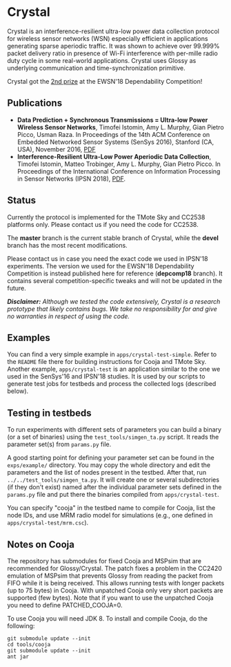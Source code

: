 # Crystal
Crystal is an interference-resilient ultra-low power data collection protocol for wireless sensor networks (WSN) especially efficient in applications generating sparse aperiodic traffic. It was shown to achieve over 99.999% packet delivery ratio in presence of Wi-Fi interference with per-mille radio duty cycle in some real-world applications. Crystal uses Glossy as underlying communication and time-synchronization primitive.

Crystal got the [2nd prize](https://iti-testbed.tugraz.at/blog/page/11/ewsn-18-dependability-competition-final-results/) at the EWSN'18 Dependability Competition!

## Publications

 * **Data Prediction + Synchronous Transmissions = Ultra-low Power Wireless Sensor Networks**, Timofei Istomin, Amy L. Murphy, Gian Pietro Picco, Usman Raza.  In Proceedings of the 14th ACM Conference on Embedded Networked Sensor Systems (SenSys 2016), Stanford (CA, USA), November 2016, [PDF](http://disi.unitn.it/~picco/papers/sensys16.pdf)
 * **Interference-Resilient Ultra-Low Power Aperiodic Data Collection**, Timofei Istomin, Matteo Trobinger, Amy L. Murphy, Gian Pietro Picco.  In Proceedings of the International Conference on Information Processing in Sensor Networks (IPSN 2018), [PDF](http://disi.unitn.it/~picco/papers/ipsn18.pdf).

## Status
Currently the protocol is implemented for the TMote Sky and CC2538 platforms only. Please contact us if you need the code for CC2538.

The **master** branch is the current stable branch of Crystal, while the **devel** branch has the most recent modifications. 

Please contact us in case you need the exact code we used in IPSN'18 experiments. The version we used for the EWSN'18 Dependability Competition is instead published here for reference (**depcomp18** branch). It contains several competition-specific tweaks and will not be updated in the future.

***Disclaimer:*** *Although we tested the code extensively, Crystal is a research prototype that likely contains bugs. We take no responsibility for and give no warranties in respect of using the code.*

## Examples
You can find a very simple example in `apps/crystal-test-simple`. Refer to the `README` file there for building instructions for Cooja and TMote Sky. Another example, `apps/crystal-test` is an application similar to the one we used in the SenSys'16 and IPSN'18 studies. It is used by our scripts to generate test jobs for testbeds and process the collected logs (described below).

## Testing in testbeds
To run experiments with different sets of parameters you can build a binary (or a set of binaries) using the `test_tools/simgen_ta.py` script. It reads the parameter set(s) from `params.py` file.

A good starting point for defining your parameter set can be found in the `exps/example/` directory. You may copy the whole directory and edit the parameters and the list of nodes present in the testbed. After that, run `../../test_tools/simgen_ta.py`. It will create one or several subdirectories (if they don't exist) named after the individual parameter sets defined in the `params.py` file and put there the binaries compiled from `apps/crystal-test`.

You can specify "cooja" in the testbed name to compile for Cooja, list the node IDs, and use MRM radio model for simulations (e.g., one defined in `apps/crystal-test/mrm.csc`).

## Notes on Cooja

The repository has submodules for fixed Cooja and MSPsim that are recommended for Glossy/Crystal. The patch fixes a problem in the CC2420 emulation of MSPsim that prevents Glossy from reading the packet from FIFO while it is being received. This allows running tests with longer packets (up to 75 bytes) in Cooja. With unpatched Cooja only very short packets are supported (few bytes). Note that if you want to use the unpatched Cooja you need to define PATCHED_COOJA=0.

To use Cooja you will need JDK 8. To install and compile Cooja, do the following: 

```
git submodule update --init
cd tools/cooja
git submodule update --init
ant jar
```
